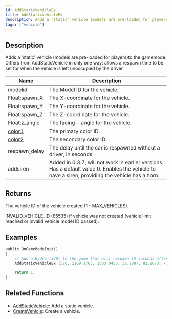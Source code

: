 ```yaml
---
id: AddStaticVehicleEx
title: AddStaticVehicleEx
description: Adds a 'static' vehicle (models are pre-loaded for players)to the gamemode.
tags: ["vehicle"]
---
```


## Description

Adds a 'static' vehicle (models are pre-loaded for players)to the gamemode. Differs from AddStaticVehicle in only one way: allows a respawn time to be set for when the vehicle is left unoccupied by the driver.

| Name                                                  | Description                                                                                                                                      |
| ----------------------------------------------------- | ------------------------------------------------------------------------------------------------------------------------------------------------ |
| modelid                                               | The Model ID for the vehicle.                                                                                                                    |
| Float:spawn_X                                         | The X-coordinate for the vehicle.                                                                                                                |
| Float:spawn_Y                                         | The Y-coordinate for the vehicle.                                                                                                                |
| Float:spawn_Z                                         | The Z-coordinate for the vehicle.                                                                                                                |
| Float:z_angle                                         | The facing - angle for the vehicle.                                                                                                              |
| [color1](../resources/vehiclecolorid.md) | The primary color ID.                                                                                                                            |
| [color2](../resources/vehiclecolorid.md) | The secondary color ID.                                                                                                                          |
| respawn_delay                                         | The delay until the car is respawned without a driver, in seconds.                                                                               |
| addsiren                                              | Added in 0.3.7; will not work in earlier versions. Has a default value 0. Enables the vehicle to have a siren, providing the vehicle has a horn. |

## Returns

The vehicle ID of the vehicle created (1 - MAX_VEHICLES).

INVALID_VEHICLE_ID (65535) if vehicle was not created (vehicle limit reached or invalid vehicle model ID passed).

## Examples

```c
public OnGameModeInit()
{
    // Add a Hydra (520) to the game that will respawn 15 seconds after being left
    AddStaticVehicleEx (520, 2109.1763, 1503.0453, 32.2887, 82.2873, -1, -1, 15);

    return 1;
}
```

## Related Functions

- [AddStaticVehicle](../functions/AddStaticVehicle.md): Add a static vehicle.
- [CreateVehicle](../functions/CreateVehicle.md): Create a vehicle.
